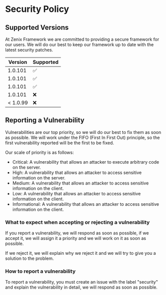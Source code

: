# Security Policy

## Supported Versions

At Zenix Framework we are committed to providing a secure framework for our users. We will do our best to keep our framework up to date with the latest security patches.


| Version | Supported          |
| ------- | ------------------ |
| 1.0.101  | :white_check_mark: |
| 1.0.101  | :white_check_mark: |
| 1.0.101  | :white_check_mark: |
| 1.0.101  | :x:                |
| < 1.0.99   | :x:                |

## Reporting a Vulnerability

Vulnerabilities are our top priority, so we will do our best to fix them as soon as possible.
We will work under the FIFO (First In First Out) principle, so the first vulnerability reported will be the first to be fixed.

Our scale of priority is as follows:

- Critical: A vulnerability that allows an attacker to execute arbitrary code on the server.
- High: A vulnerability that allows an attacker to access sensitive information on the server.
- Medium: A vulnerability that allows an attacker to access sensitive information on the client.
- Low: A vulnerability that allows an attacker to access sensitive information on the client.
- Informational: A vulnerability that allows an attacker to access sensitive information on the client.

### What to expect when accepting or rejecting a vulnerability

If you report a vulnerability, we will respond as soon as possible, if we accept it, we will assign it a priority and we will work on it as soon as possible.

If we reject it, we will explain why we reject it and we will try to give you a solution to the problem.

### How to report a vulnerability

To report a vulnerability, you must create an issue with the label "security" and explain the vulnerability in detail, we will respond as soon as possible.